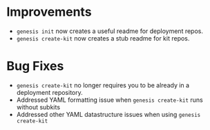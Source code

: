 # Improvements

- `genesis init` now creates a useful readme for deployment repos.
- `genesis create-kit` now creates a stub readme for kit repos.

# Bug Fixes

- `genesis create-kit` no longer requires you to be already in a deployment repository.
- Addressed YAML formatting issue when `genesis create-kit` runs without subkits
- Addressed other YAML datastructure issues when using `genesis create-kit`

